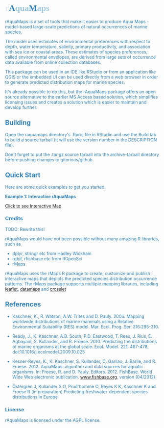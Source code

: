 <link href='http://fonts.googleapis.com/css?family=IM+Fell+Double+Pica+SC' rel='stylesheet' type='text/css'>

<h1 style="font-family:'IM Fell Double Pica SC', serif;">
  <font color="#deebf7">r</font><font color="#3182bd">A</font><font color="#9ecae1">qua</font><font color="#3182bd">M<font color="#9ecae1">aps</font>
</h1>

rAquaMaps is a set of tools that make it easier to produce Aqua Maps - model-based large-scale predictions of natural occurrences of marine species.

The model uses estimates of environmental preferences with respect to depth, water temperature, salinity, primary productivity, and association with sea ice or coastal areas. These estimates of species preferences, called environmental envelopes, are derived from large sets of occurrence data available from online collection databases.

This package can be used in an IDE like RStudio or from an application like QGIS or the embedded UI can be used directly from a web browser in order to generate predicted distribution maps for marine species.

It's already possible to do this, but the rAquaMaps package offers an open source alternative to the earlier MS Access based solution, which simplifies licensing issues and creates a solution which is easier to maintain and develop further.


## Building

Open the raquamaps directory's .Rproj file in RStudio and use the Build tab to build a source tarball (it will use the version number in the DESCRIPTION file). 

Don't forget to put the .tar.gz source tarball into the archive-tarball directory before pushing changes to gitorious/github.


## Quick Start

Here are some quick examples to get you started. 

__Example 1: Interactive rAquaMaps__

[Click to see Interactive Map](https://raquamaps.github.io/demo)

### Credits

TODO: Rewrite this!

rAquaMaps would have not been possible without many amazing R libraries, such as

* dplyr, stringr etc from Hadley Wickham
* rgbif, rfishbase etc from ROpenSci
* rMaps

rAquaMaps uses the rMaps R package to create, customize and publish interactive maps that depicts the predicted species distribution occurrence patterns. The rMaps package supports multiple mapping libraries, including [leaflet](http://leafletjs.com), [datamaps](http://datamaps.github.io) and [crosslet](http://sztanko.github.io/crosslet/)

## References

* Kaschner, K., R. Watson, A.W. Trites and D. Pauly. 2006. Mapping worldwide distributions of marine mammals using a Relative Environmental Suitability (RES) model. Mar. Ecol. Prog. Ser. 316:285-310.

* Ready, J., K. Kaschner, A.B. South, P.D. Eastwood, T. Rees, J. Rius, E. Agbayani, S. Kullander, and R. Froese. 2010. Predicting the distributions of marine organisms at the global scale. Ecol. Model. 221: 467-478, doi:10.1016/j.ecolmodel.2009.10.025

* Kesner-Reyes, K., K. Kaschner, S. Kullander, C. Garilao, J. Barile, and R. Froese. 2012. AquaMaps: algorithm and data sources for aquatic organisms. In: Froese, R. and D. Pauly. Editors. 2012. FishBase. World Wide Web electronic publication. www.fishbase.org, version (04/2012).

* Östergren J, Kullander S O, Prud'homme O, Reyes K K, Kaschner K and Froese R (in preparation) Predicting freshwater-dependent species distributions in Europe

### License

rAquaMaps is licensed under the AGPL license.